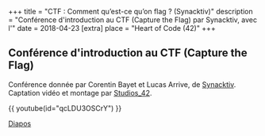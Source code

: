 +++
title = "CTF : Comment qu’est-ce qu’on flag ? (Synacktiv)"
description = "Conférence d'introduction au CTF (Capture the Flag) par Synacktiv, avec l'"
date = 2018-04-23
[extra]
place = "Heart of Code (42)"
+++

## Conférence d'introduction au CTF (Capture the Flag)

Conférence donnée par Corentin Bayet et Lucas Arrive, de
[Synacktiv](https://www.synacktiv.com/en/company.html).
Captation vidéo et montage par [Studios_42](https://studios.42.fr/).

{{ youtube(id="qcLDU3OSCrY") }}

[Diapos](https://www.synacktiv.com/ressources/presentation_ctf_42.pdf)
